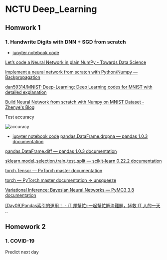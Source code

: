 # NCTU Deep_Learning

## Homwork 1

### 1. Handwrite Digits with DNN + SGD from scratch

* [jupyter notebook code](HW1/HW1.ipynb)

[Let’s code a Neural Network in plain NumPy - Towards Data Science](https://towardsdatascience.com/lets-code-a-neural-network-in-plain-numpy-ae7e74410795)

[Implement a neural network from scratch with Python/Numpy — Backpropagation](https://medium.com/@a.mirzaei69/implement-a-neural-network-from-scratch-with-python-numpy-backpropagation-e82b70caa9bb)

[dan59314/MNIST-Deep-Learning: Deep Learning codes for MNIST with detailed explanation](https://github.com/dan59314/MNIST-Deep-Learning)

[Build Neural Network from scratch with Numpy on MNIST Dataset - Zhenye's Blog](https://zhenye-na.github.io/2018/09/09/build-neural-network-with-mnist-from-scratch.html)

Test accuracy

![accuracy](HW1_figure/accurancy.png)




* [jupyter notebook code](HW2)
[pandas.DataFrame.dropna — pandas 1.0.3 documentation](https://pandas.pydata.org/pandas-docs/stable/reference/api/pandas.DataFrame.dropna.html)

[pandas.DataFrame.diff — pandas 1.0.3 documentation](https://pandas.pydata.org/pandas-docs/stable/reference/api/pandas.DataFrame.diff.html)

[sklearn.model_selection.train_test_split — scikit-learn 0.22.2 documentation](https://scikit-learn.org/stable/modules/generated/sklearn.model_selection.train_test_split.html)

[torch.Tensor — PyTorch master documentation](https://pytorch.org/docs/stable/tensors.html)

[torch — PyTorch master documentation => unsqueeze](https://pytorch.org/docs/stable/torch.html#torch.unsqueeze)

[Variational Inference: Bayesian Neural Networks — PyMC3 3.8 documentation](https://docs.pymc.io/notebooks/bayesian_neural_network_advi.html)

[[Day09]Pandas索引的運用！ - iT 邦幫忙::一起幫忙解決難題，拯救 IT 人的一天](https://ithelp.ithome.com.tw/articles/10194006)
..

## Homework 2

### 1. COVID-19

Predict next day
